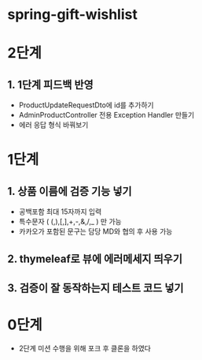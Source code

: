 # spring-gift-wishlist

# 2단계

## 1. 1단계 피드백 반영
- ProductUpdateRequestDto에 id를 추가하기
- AdminProductController 전용 Exception Handler 만들기
- 에러 응답 형식 바꿔보기
# 1단계

## 1. 상품 이름에 검증 기능 넣기
- 공백포함 최대 15자까지 입력
- 특수문자 (  (,),[,],+,-,&,/,_ ) 만 가능
- 카카오가 포함된 문구는 담당 MD와 협의 후 사용 가능
## 2. thymeleaf로 뷰에 에러메세지 띄우기
## 3. 검증이 잘 동작하는지 테스트 코드 넣기

# 0단계
- 2단계 미션 수행을 위해 포크 후 클론을 하였다